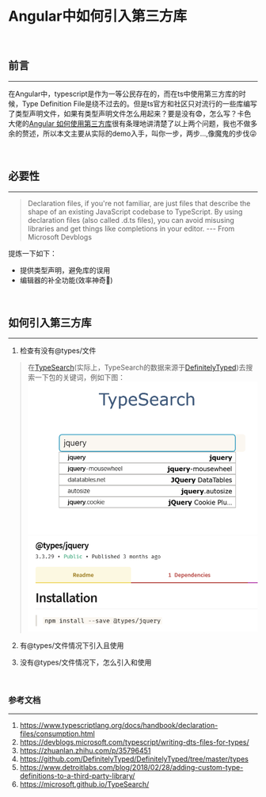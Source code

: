 
# Angular中如何引入第三方库

<br/>

## 前言
---
在Angular中，typescript是作为一等公民存在的，而在ts中使用第三方库的时候，Type Definition File是绕不过去的。但是ts官方和社区只对流行的一些库编写了类型声明文件，如果有类型声明文件怎么用起来？要是没有:fearful:，怎么写？卡色大佬的[Angular 如何使用第三方库](3)很有条理地讲清楚了以上两个问题，我也不做多余的赘述，所以本文主要从实际的demo入手，叫你一步，两步...,像魔鬼的步伐:stuck_out_tongue_winking_eye:

<br/>

## 必要性
---
> Declaration files, if you're not familiar, are just files that describe the shape of an existing JavaScript codebase to TypeScript. By using declaration files (also called .d.ts files), you can avoid misusing libraries and get things like completions in your editor. --- From Microsoft Devblogs

提炼一下如下：
- 提供类型声明，避免库的误用
- 编辑器的补全功能(效率神奇:rocket:)

<br/>

## 如何引入第三方库
---
1. 检查有没有@types/文件
> 在[TypeSearch](6)(实际上，TypeSearch的数据来源于[DefinitelyTyped](4))去搜索一下包的关键词，例如下图：
> ![TypeSearch](./图片/TypeSearch.png)
> ![npm install type module](./图片/npm-install-command.png)
2. 有@types/文件情况下引入且使用

3. 没有@types/文件情况下，怎么引入和使用 

<br/>

### 参考文档
---
1. https://www.typescriptlang.org/docs/handbook/declaration-files/consumption.html
2. https://devblogs.microsoft.com/typescript/writing-dts-files-for-types/
3. https://zhuanlan.zhihu.com/p/35796451
4. https://github.com/DefinitelyTyped/DefinitelyTyped/tree/master/types
5. https://www.detroitlabs.com/blog/2018/02/28/adding-custom-type-definitions-to-a-third-party-library/
6. https://microsoft.github.io/TypeSearch/
